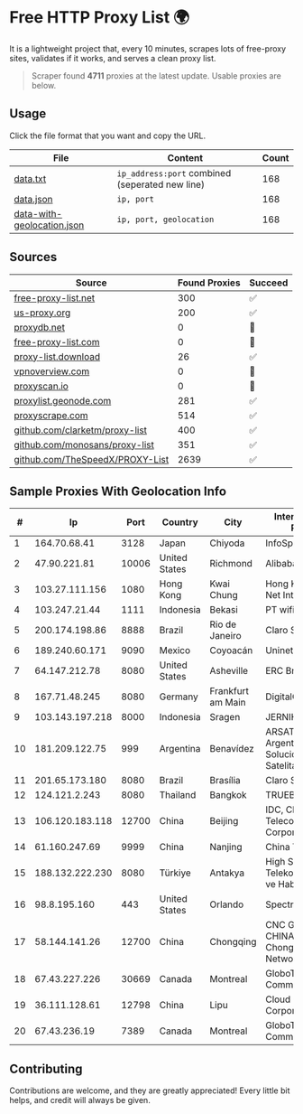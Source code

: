 
# Free HTTP Proxy List 🌍

It is a lightweight project that, every 10 minutes, scrapes lots of free-proxy sites, validates if it works, and serves a clean proxy list.


> Scraper found **4711** proxies at the latest update. Usable proxies are below.

## Usage

Click the file format that you want and copy the URL.


|File|Content|Count|
|----|-------|-----|
|[data.txt](https://raw.githubusercontent.com/themiralay/Proxy-List-World/master/data.txt)|`ip_address:port` combined (seperated new line)|168|
|[data.json](https://raw.githubusercontent.com/themiralay/Proxy-List-World/master/data.json)|`ip, port`|168|
|[data-with-geolocation.json](https://raw.githubusercontent.com/themiralay/Proxy-List-World/master/data-with-geolocation.json)|`ip, port, geolocation`|168|

## Sources

|Source|Found Proxies|Succeed|
|------|-------------|-------|
|[free-proxy-list.net](https://free-proxy-list.net)|300|✅|
|[us-proxy.org](https://www.us-proxy.org)|200|✅|
|[proxydb.net](http://proxydb.net)|0|🚫|
|[free-proxy-list.com](https://free-proxy-list.com/?page=&port=&type%5B%5D=http&type%5B%5D=https&up_time=0&search=Search)|0|🚫|
|[proxy-list.download](https://www.proxy-list.download/HTTP)|26|✅|
|[vpnoverview.com](https://vpnoverview.com/privacy/anonymous-browsing/free-proxy-servers)|0|🚫|
|[proxyscan.io](https://www.proxyscan.io)|0|🚫|
|[proxylist.geonode.com](https://proxylist.geonode.com/api/proxy-list?limit=300&page=1&sort_by=lastChecked&sort_type=desc&protocols=http,https)|281|✅|
|[proxyscrape.com](https://api.proxyscrape.com/v2/?request=displayproxies&protocol=http&timeout=10000&country=all&ssl=all&anonymity=all)|514|✅|
|[github.com/clarketm/proxy-list](https://raw.githubusercontent.com/clarketm/proxy-list/master/proxy-list-raw.txt)|400|✅|
|[github.com/monosans/proxy-list](https://raw.githubusercontent.com/monosans/proxy-list/main/proxies/http.txt)|351|✅|
|[github.com/TheSpeedX/PROXY-List](https://raw.githubusercontent.com/TheSpeedX/PROXY-List/master/http.txt)|2639|✅|


## Sample Proxies With Geolocation Info

|#|Ip|Port|Country|City|Internet Service Provider|
|-|--|----|-------|----|-------------------------|
|1|164.70.68.41|3128|Japan|Chiyoda|InfoSphere|
|2|47.90.221.81|10006|United States|Richmond|Alibaba.com LLC|
|3|103.27.111.156|1080|Hong Kong|Kwai Chung|Hong Kong San Ai Net Int'l Limited|
|4|103.247.21.44|1111|Indonesia|Bekasi|PT wifian Solution|
|5|200.174.198.86|8888|Brazil|Rio de Janeiro|Claro S.A|
|6|189.240.60.171|9090|Mexico|Coyoacán|Uninet S.A. de C.V.|
|7|64.147.212.78|8080|United States|Asheville|ERC Broadband|
|8|167.71.48.245|8080|Germany|Frankfurt am Main|DigitalOcean, LLC|
|9|103.143.197.218|8000|Indonesia|Sragen|JERNIHNETWORK|
|10|181.209.122.75|999|Argentina|Benavídez|ARSAT - Empresa Argentina de Soluciones Satelitales S.A|
|11|201.65.173.180|8080|Brazil|Brasília|Claro S.A.|
|12|124.121.2.243|8080|Thailand|Bangkok|TRUEBB|
|13|106.120.183.118|12700|China|Beijing|IDC, China Telecommunications Corporation|
|14|61.160.247.69|9999|China|Nanjing|China Telecom|
|15|188.132.222.230|8080|Türkiye|Antakya|High Speed Telekomunikasyon ve Hab. Hiz. Ltd. Sti.|
|16|98.8.195.160|443|United States|Orlando|Spectrum|
|17|58.144.141.26|12700|China|Chongqing|CNC Group CHINA169 Chongqing Province Network|
|18|67.43.227.226|30669|Canada|Montreal|GloboTech Communications|
|19|36.111.128.61|12798|China|Lipu|Cloud Computing Corporation|
|20|67.43.236.19|7389|Canada|Montreal|GloboTech Communications|



## Contributing

Contributions are welcome, and they are greatly appreciated! Every
little bit helps, and credit will always be given.

